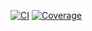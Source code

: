 [![CI](https://github.com/pkgcraft/pkgcraft/workflows/test/badge.svg)](https://github.com/pkgcraft/pkgcraft/actions/workflows/test.yml)
[![Coverage](https://codecov.io/gh/pkgcraft/pkgcraft/branch/main/graph/badge.svg)](https://codecov.io/gh/pkgcraft/pkgcraft)
